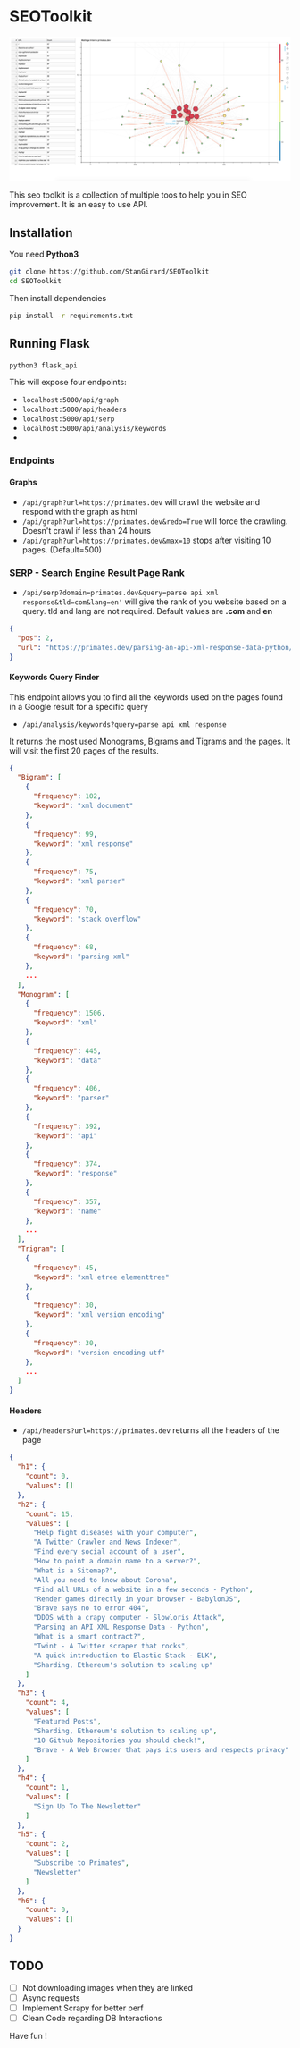 # SEOToolkit

![](examples/example.png)

This seo toolkit is a collection of multiple toos to help you in SEO improvement. It is an easy to use API.
## Installation

You need **Python3**

```Bash
git clone https://github.com/StanGirard/SEOToolkit
cd SEOToolkit
```

Then install dependencies

```Bash
pip install -r requirements.txt
```

## Running Flask

```Bash
python3 flask_api
```

This will expose four endpoints:
- `localhost:5000/api/graph`
- `localhost:5000/api/headers`
- `localhost:5000/api/serp`
- `localhost:5000/api/analysis/keywords`
- 

### Endpoints

#### Graphs

-  `/api/graph?url=https://primates.dev` will crawl the website and respond with the graph as html
-  `/api/graph?url=https://primates.dev&redo=True` will force the crawling. Doesn't crawl if less than 24 hours
-  `/api/graph?url=https://primates.dev&max=10` stops after visiting 10 pages. (Default=500)

### SERP - Search Engine Result Page Rank

- `/api/serp?domain=primates.dev&query=parse api xml response&tld=com&lang=en'` will give the rank of you website based on a query. tld and lang are not required. Default values are **.com** and **en**

```JSON
{
  "pos": 2, 
  "url": "https://primates.dev/parsing-an-api-xml-response-data-python/"
}
```
#### Keywords Query Finder

This endpoint allows you to find all the keywords used on the pages found in a Google result for a specific query

- `/api/analysis/keywords?query=parse api xml response`

It returns the most used Monograms, Bigrams and Tigrams and the pages. It will visit the first 20 pages of the results.

```JSON
{
  "Bigram": [
    {
      "frequency": 102, 
      "keyword": "xml document"
    }, 
    {
      "frequency": 99, 
      "keyword": "xml response"
    }, 
    {
      "frequency": 75, 
      "keyword": "xml parser"
    }, 
    {
      "frequency": 70, 
      "keyword": "stack overflow"
    }, 
    {
      "frequency": 68, 
      "keyword": "parsing xml"
    }, 
    ...
  ], 
  "Monogram": [
    {
      "frequency": 1506, 
      "keyword": "xml"
    }, 
    {
      "frequency": 445, 
      "keyword": "data"
    }, 
    {
      "frequency": 406, 
      "keyword": "parser"
    }, 
    {
      "frequency": 392, 
      "keyword": "api"
    }, 
    {
      "frequency": 374, 
      "keyword": "response"
    }, 
    {
      "frequency": 357, 
      "keyword": "name"
    }, 
    ...
  ], 
  "Trigram": [
    {
      "frequency": 45, 
      "keyword": "xml etree elementtree"
    }, 
    {
      "frequency": 30, 
      "keyword": "xml version encoding"
    }, 
    {
      "frequency": 30, 
      "keyword": "version encoding utf"
    }, 
    ...
  ]
}
```

#### Headers

- `/api/headers?url=https://primates.dev` returns all the headers of the page

```JSON
{
  "h1": {
    "count": 0, 
    "values": []
  }, 
  "h2": {
    "count": 15, 
    "values": [
      "Help fight diseases with your computer", 
      "A Twitter Crawler and News Indexer", 
      "Find every social account of a user", 
      "How to point a domain name to a server?", 
      "What is a Sitemap?", 
      "All you need to know about Corona", 
      "Find all URLs of a website in a few seconds - Python", 
      "Render games directly in your browser - BabylonJS", 
      "Brave says no to error 404", 
      "DDOS with a crapy computer - Slowloris Attack", 
      "Parsing an API XML Response Data - Python", 
      "What is a smart contract?", 
      "Twint - A Twitter scraper that rocks", 
      "A quick introduction to Elastic Stack - ELK", 
      "Sharding, Ethereum's solution to scaling up"
    ]
  }, 
  "h3": {
    "count": 4, 
    "values": [
      "Featured Posts", 
      "Sharding, Ethereum's solution to scaling up", 
      "10 Github Repositories you should check!", 
      "Brave - A Web Browser that pays its users and respects privacy"
    ]
  }, 
  "h4": {
    "count": 1, 
    "values": [
      "Sign Up To The Newsletter"
    ]
  }, 
  "h5": {
    "count": 2, 
    "values": [
      "Subscribe to Primates", 
      "Newsletter"
    ]
  }, 
  "h6": {
    "count": 0, 
    "values": []
  }
}
```

## TODO

- [ ] Not downloading images when they are linked
- [ ] Async requests
- [ ] Implement Scrapy for better perf
- [ ] Clean Code regarding DB Interactions

Have fun ! 
